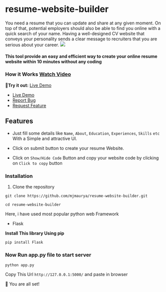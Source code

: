 # resume-website-builder


You need a resume that you can update and share at any given moment. On top of that, potential employers should also be able to find you online with a quick search of your name. Having a well-designed CV website that conveys your personality sends a clear message to recruiters that you are serious about your career.
![](https://user-images.githubusercontent.com/45433443/91645295-9625ac00-ea61-11ea-8e49-7201dc401e37.png)



#### This tool provide an easy and efficient way to create your online resume website within 10 minutes without any coding

### How it Works [Watch Video](https://youtu.be/HMUmI9kfSDc)

🚀**Try it out:** [Live Demo](http://www.codescript.run/)

- [Live Demo](http://www.codescript.run/)
- [Report Bug](https://github.com/mjmaurya/resume-website-builder/issues/new/choose)
- [Request Feature](https://github.com/mjmaurya/resume-website-builder/issues/new/choose)

## Features

- Just fill some details like ```Name```, ```About```, ```Education```, ```Experiences```, ```Skills``` ```etc``` With a Simple and attractive UI.

- Click on submit button to create your resume Website.
- Click on ```Show/Hide Code``` Button and copy your website code by clicking on ```Click to copy``` button

### Installation
1. Clone the repository

```git clone https://github.com/mjmaurya/resume-website-builder.git```

```cd resume-website-builder```

Here, i have used most popular python web Framework
- Flask

**Install This library Using pip**

```pip install Flask```

### Now Run app.py file to start server

```python app.py```

Copy This Url ```http://127.0.0.1:5000/``` and paste in browser

🌟 You are all set!
